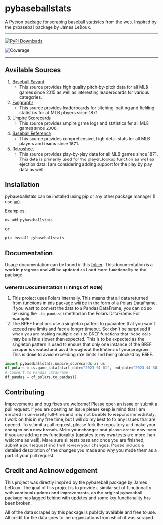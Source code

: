 # pybaseballstats

A Python package for scraping baseball statistics from the web. Inspired by the pybaseball package by James LeDoux.

---

[![PyPI Downloads](https://static.pepy.tech/badge/pybaseballstats)](https://pepy.tech/projects/pybaseballstats)

![Coverage](https://raw.githubusercontent.com/USERNAME/REPO/coverage-badge/badges/coverage.svg)

---

## Available Sources

1. [Baseball Savant](https://baseballsavant.mlb.com/)
    - This source provides high quality pitch-by-pitch data for all MLB games since 2015 as well as interesting leaderboards for various categories.
2. [Fangraphs](https://www.fangraphs.com/)
    - This source provides leaderboards for pitching, batting and fielding statistics for all MLB players since 1871.
3. [Umpire Scorecards](https://umpscorecards.com/home/)
    - This source provides umpire game logs and statistics for all MLB games since 2008.
4. [Baseball Reference](https://www.baseball-reference.com/)
    - This source provides comprehensive, high detail stats for all MLB players and teams since 1871.
5. [Retrosheet](https://retrosheet.org/)
    - This source provides play-by-play data for all MLB games since 1871. This data is primarily used for the player_lookup function as well as ejection data. I am considering adding support for the play by play data as well.

## Installation

pybaseballstats can be installed using pip or any other package manager (I use [uv](https://docs.astral.sh/uv/)).

Examples:

```bash
uv add pybaseballstats
```

or:

```bash
pip install pybaseballstats
```

## Documentation

Usage documentation can be found in this [folder](usage_docs/). This documentation is a work in progress and will be updated as I add more functionality to the package.

### General Documentation (Things of Note)

1. This project uses Polars internally. This means that all data returned from functions in this package will be in the form of a Polars DataFrame. If you want to convert the data to a Pandas DataFrame, you can do so by using the `.to_pandas()` method on the Polars DataFrame. For example:
2. The BREF functions use a singleton pattern to guarantee that you won't exceed rate limits and face a longer timeout. So: don't be surprised if when you are making multiple calls to BREF functions that these calls may be a little slower than expected. This is to be expected as the singleton pattern is used to ensure that only one instance of the BREF scraper is created and used throughout the lifetime of your program. This is done to avoid exceeding rate limits and being blocked by BREF.

```python
import pybaseballstats.umpire_scorecards as us
df_polars = us.game_data(start_date="2023-04-01", end_date="2023-04-30")
# Convert to Pandas DataFrame
df_pandas = df_polars.to_pandas()
```

## Contributing

Improvements and bug fixes are welcome! Please open an issue or submit a pull request. If you are opening an issue please keep in mind that I am enrolled in university full-time and may not be able to respond immediately. I work on this in my free time, but I will do my best to fix any issues that are opened. To submit a pull request, please fork the repository and make your changes on a new branch. Make your changes and please create new tests if you are adding new functionality (updates to my own tests are more than welcome as well). Make sure all tests pass and once you are finished, submit a pull request and I will review your changes. Please include a detailed description of the changes you made and why you made them as a part of your pull request.

## Credit and Acknowledgement

This project was directly inspired by the pybaseball package by James LeDoux. The goal of this project is to provide a similar set of functionality with continual updates and improvements, as the original pybaseball package has lagged behind with updates and some key functionality has been broken.

All of the data scraped by this package is publicly available and free to use. All credit for the data goes to the organizations from which it was scraped.
